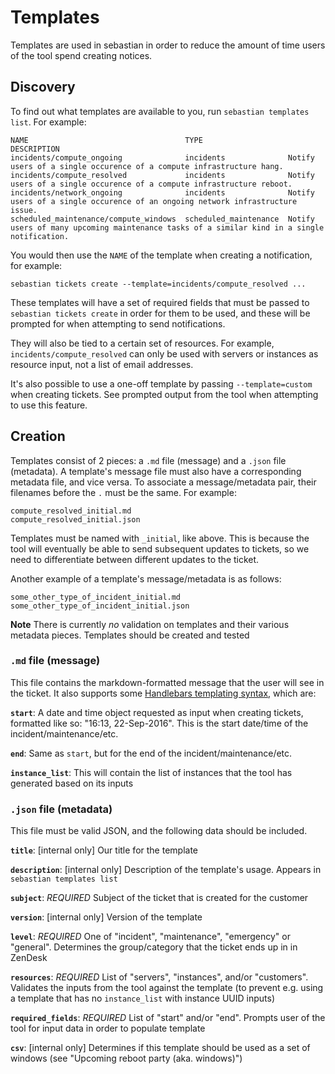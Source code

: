 # Templates

Templates are used in sebastian in order to reduce the amount of time users of the tool spend creating notices.

## Discovery

To find out what templates are available to you, run `sebastian templates list`. For example:

```
NAME                                   TYPE                   DESCRIPTION
incidents/compute_ongoing              incidents              Notify users of a single occurence of a compute infrastructure hang.
incidents/compute_resolved             incidents              Notify users of a single occurence of a compute infrastructure reboot.
incidents/network_ongoing              incidents              Notify users of a single occurence of an ongoing network infrastructure issue.
scheduled_maintenance/compute_windows  scheduled_maintenance  Notify users of many upcoming maintenance tasks of a similar kind in a single notification.

```

You would then use the `NAME` of the template when creating a notification, for example:

```
sebastian tickets create --template=incidents/compute_resolved ...
```

These templates will have a set of required fields that must be passed to `sebastian tickets create` in order for them to be used, and these will be prompted for when attempting to send notifications.

They will also be tied to a certain set of resources. For example, `incidents/compute_resolved` can only be used with servers or instances as resource input, not a list of email addresses.

It's also possible to use a one-off template by passing `--template=custom` when creating tickets. See prompted output from the tool when attempting to use this feature.

## Creation

Templates consist of 2 pieces: a `.md` file (message) and a `.json` file (metadata). A template's message file must also have a corresponding metadata file, and vice versa. To associate a message/metadata pair, their filenames before the `.` must be the same. For example:

```
compute_resolved_initial.md
compute_resolved_initial.json
```

Templates must be named with `_initial`, like above. This is because the tool will eventually be able to send subsequent updates to tickets, so we need to differentiate between different updates to the ticket.

Another example of a template's message/metadata is as follows:

```
some_other_type_of_incident_initial.md
some_other_type_of_incident_initial.json
```

**Note** There is currently _no_ validation on templates and their various metadata pieces. Templates should be created and tested

### `.md` file (message)

This file contains the markdown-formatted message that the user will see in the ticket. It also supports some [Handlebars templating syntax](http://handlebarsjs.com/), which are:

**`start`**: A date and time object requested as input when creating tickets, formatted like so: "16:13, 22-Sep-2016". This is the start date/time of the incident/maintenance/etc.

**`end`**: Same as `start`, but for the end of the incident/maintenance/etc.

**`instance_list`**: This will contain the list of instances that the tool has generated based on its inputs

### `.json` file (metadata)

This file must be valid JSON, and the following data should be included.

**`title`**: [internal only] Our title for the template

**`description`**: [internal only] Description of the template's usage. Appears in `sebastian templates list`

**`subject`**: _REQUIRED_ Subject of the ticket that is created for the customer

**`version`**: [internal only] Version of the template

**`level`**: _REQUIRED_ One of "incident", "maintenance", "emergency" or "general". Determines the group/category that the ticket ends up in in ZenDesk

**`resources`**: _REQUIRED_ List of "servers", "instances", and/or "customers". Validates the inputs from the tool against the template (to prevent e.g. using a template that has no `instance_list` with instance UUID inputs)

**`required_fields`**: _REQUIRED_ List of "start" and/or "end". Prompts user of the tool for input data in order to populate template

**`csv`**: [internal only] Determines if this template should be used as a set of windows (see "Upcoming reboot party (aka. windows)")
